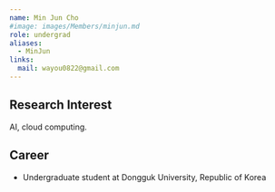 ```yaml
---
name: Min Jun Cho
#image: images/Members/minjun.md
role: undergrad
aliases:
  - MinJun
links:
  mail: wayou0822@gmail.com
---
```


## Research Interest

AI, cloud computing.

## Career

- Undergraduate student at Dongguk University, Republic of Korea 

